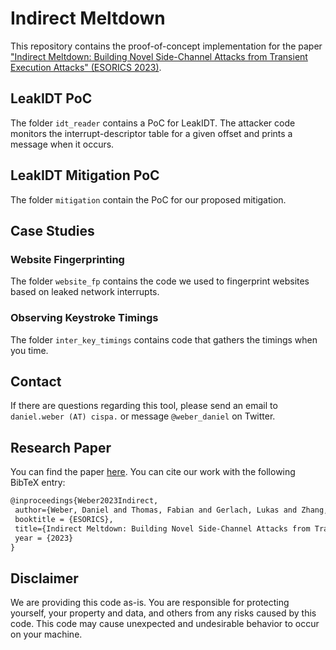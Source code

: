 # Indirect Meltdown

This repository contains the proof-of-concept implementation for the paper ["Indirect Meltdown: Building Novel Side-Channel Attacks from Transient Execution Attacks" (ESORICS 2023)](https://publications.cispa.saarland/4011/1/masc_esorics23.pdf).

## LeakIDT PoC
The folder `idt_reader` contains a PoC for LeakIDT.
The attacker code monitors the interrupt-descriptor table for a given offset and prints a message when it occurs.


## LeakIDT Mitigation PoC
The folder `mitigation` contain the PoC for our proposed mitigation.

## Case Studies

### Website Fingerprinting
The folder `website_fp` contains the code we used to fingerprint websites based on leaked network interrupts.

### Observing Keystroke Timings
The folder `inter_key_timings` contains code that gathers the timings when you time.

## Contact
If there are questions regarding this tool, please send an email to `daniel.weber (AT) cispa.` or message `@weber_daniel` on Twitter.

## Research Paper
You can find the paper [here](https://publications.cispa.saarland/4011/1/masc_esorics23.pdf).
You can cite our work with the following BibTeX entry:
```latex
@inproceedings{Weber2023Indirect,
 author={Weber, Daniel and Thomas, Fabian and Gerlach, Lukas and Zhang, Ruiyi and Schwarz, Michael},
 booktitle = {ESORICS},
 title={Indirect Meltdown: Building Novel Side-Channel Attacks from Transient Execution Attacks},
 year = {2023}
}
```

## Disclaimer
We are providing this code as-is. 
You are responsible for protecting yourself, your property and data, and others from any risks caused by this code. 
This code may cause unexpected and undesirable behavior to occur on your machine. 